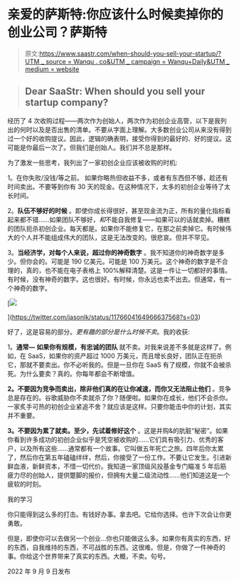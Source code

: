# 亲爱的萨斯特:你应该什么时候卖掉你的创业公司？萨斯特

> 原文:[https://www.saastr.com/when-should-you-sell-your-startup/?UTM _ source = Wanqu . co&UTM _ campaign = Wanqu+Daily&UTM _ medium = website](https://www.saastr.com/when-should-you-sell-your-startup/?utm_source=wanqu.co&utm_campaign=Wanqu+Daily&utm_medium=website)

> ## Dear SaaStr: When should you sell your startup company?

经历了 4 次收购过程——两次作为创始人，两次作为初创企业高管，以下是我列出的何时以及是否出售的清单。不要从字面上理解。大多数创业公司从来没有得到过一个好的收购提议。因此，逻辑的确表明，接受你得到的最好的、好的提议。这可能是你最后一次了。但我们是创始人。我们并不总是那样。

为了激发一些思考，我列出了一家初创企业应该被收购的时机:

1。在你失败/没钱/等之前。 如果你略热但收益不多，或者有东西但不够，趁还有时间卖出。不要等到你有 30 天的现金。在这种情况下，太多的初创企业等待了太长时间。

2。**队伍不够好的时候** 。即使你成长得很好，甚至现金流为正，所有的量化指标看起来都不错……如果团队不够好，*和*不能自我修复——如果可以的话就卖掉。糟糕的团队扼杀初创企业。每天都是。如果你不能修复它，在那之前卖掉它。有时候伟大的个人并不能组成伟大的团队，这是无法改变的。很悲哀。但并不罕见。

3。**当经济学，对每个人来说，超过你的神奇数字** 。我不知道你的神奇数字是多少。但你会的。可能是 190 亿美元。可能是 100 万美元。这个神奇的数字是不合理的，真的，也不能在电子表格上 100%解释清楚。这是一件让一切都好的事情。有时候，没有神奇的数字。这也很好。有时候，你永远也卖不出去。但通常，有一个神奇的数字。

[![](../Images/aa1302771040ccc71df3a2f142819d60.png)

<noscript><img class="aligncenter size-large wp-image-78284" src="../Images/aa1302771040ccc71df3a2f142819d60.png" alt="" srcset="https://www.saastr.com/wp-content/uploads/2017/11/Screen-Shot-2019-09-24-at-6.31.03-PM-1024x530.png 1024w, https://www.saastr.com/wp-content/uploads/2017/11/Screen-Shot-2019-09-24-at-6.31.03-PM-300x155.png 300w, https://www.saastr.com/wp-content/uploads/2017/11/Screen-Shot-2019-09-24-at-6.31.03-PM-768x397.png 768w, https://www.saastr.com/wp-content/uploads/2017/11/Screen-Shot-2019-09-24-at-6.31.03-PM-1080x559.png 1080w, https://www.saastr.com/wp-content/uploads/2017/11/Screen-Shot-2019-09-24-at-6.31.03-PM.png 1000w" sizes="(max-width: 1024px) 100vw, 1024px" data-original-src="https://www.saastr.com/wp-content/uploads/2017/11/Screen-Shot-2019-09-24-at-6.31.03-PM-1024x530.png"/></noscript>](https://twitter.com/jasonlk/status/1176604164966637568?s=03) 

好了，这是容易的部分。*更有趣的部分是什么时候不卖*。我的收获:

1。**通常—** **如果你有规模，有忠诚的团队** 就不卖。对我来说差不多就是这样了。例如，在 SaaS，如果你的资产超过 1000 万美元，而且增长良好，团队正在扼杀它，那就不要卖出。你不必听我的。但是一旦你在 SaaS 有了规模，你就不会被杀死。为什么要卖？真的。你每年都会不断增值。

**2。不要因为竞争而卖出，除非他们真的在让你减速，而你又无法阻止他们** 。竞争总是存在的。谷歌威胁你不卖就杀了你？随便啦。如果你在成长，他们不会杀你。一家炙手可热的初创企业紧追不舍？就应该是这样。只要你能击中你的计划，其实并不重要。

**3。不要因为累了就卖。至少，先试着修好这个** 。这是并购&的肮脏“秘密”。如果你看到许多成功的初创企业似乎是凭空被收购的……它们具有吸引力、优秀的客户，以及所有这些……通常都有一个故事。它叫做五年死亡之旅。四年后你太累了，然后你在第五年磕磕绊绊，然后，你接受了一份工作。不要让它发生。引进新鲜血液，新鲜资本，不惜一切代价。我知道一家顶级风投基金专门瞄准 5 年后筋疲力尽的创始人，提供蹩脚的报价，但拥有大量二级流动性……他们知道这是一个疲软的时刻。

我的学习

你只能得到这么多的打击。有钱好办事。拿去吧。它给你选择。也许下次会让你更勇敢。

但是，即使你可以去做另一个创业…你也只能做这么多。如果你有真实的东西，好的东西，自我维持的东西，不可战胜的东西。这很难。但是，你做了一件神奇的事。你给这个世界带来了真实的东西。大概，不卖。句号。

2022 年 9 月 9 日发布